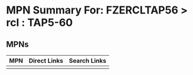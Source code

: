 



# MPN Summary For: FZERCLTAP56 > rcl : TAP5-60

## MPNs
  

|MPN|Direct Links|Search Links|
| :--- | :--- | :--- |
||||

